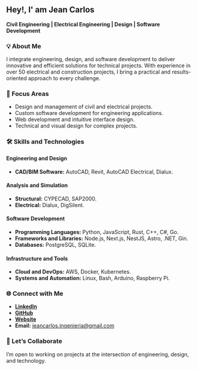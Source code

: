 ## Hey!, I' am Jean Carlos 
**Civil Engineering | Electrical Engineering | Design | Software Development**  

### 💡 About Me  
I integrate engineering, design, and software development to deliver innovative and efficient solutions for technical projects. With experience in over 50 electrical and construction projects, I bring a practical and results-oriented approach to every challenge.  

### 🚀 Focus Areas  
- Design and management of civil and electrical projects.  
- Custom software development for engineering applications.  
- Web development and intuitive interface design.  
- Technical and visual design for complex projects.  

### 🛠️ Skills and Technologies  

#### **Engineering and Design**  
- **CAD/BIM Software:** AutoCAD, Revit, AutoCAD Electrical, Dialux.  

#### **Analysis and Simulation**  
- **Structural:** CYPECAD, SAP2000.  
- **Electrical:** Dialux, DigSilent.  

#### **Software Development**  
- **Programming Languages:** Python, JavaScript, Rust, C++, C#, Go.  
- **Frameworks and Libraries:** Node.js, Next.js, NestJS, Astro, .NET, Gin.
- **Databases:** PostgreSQL, SQLite.  

#### **Infrastructure and Tools**  
- **Cloud and DevOps:** AWS, Docker, Kubernetes.  
- **Systems and Automation:** Linux, Bash, Arduino, Raspberry Pi.  

### 🌐 Connect with Me  
- **[LinkedIn](https://www.linkedin.com/in/jeancarlost/)**  
- **[GitHub](https://github.com/jeancarlos-ingenieria)**  
- **[Website](https://jeancarlos.dev)**  
- **Email:** jeancarlos.ingenieria@gmail.com  

### 📩 Let’s Collaborate  
I’m open to working on projects at the intersection of engineering, design, and technology.  
